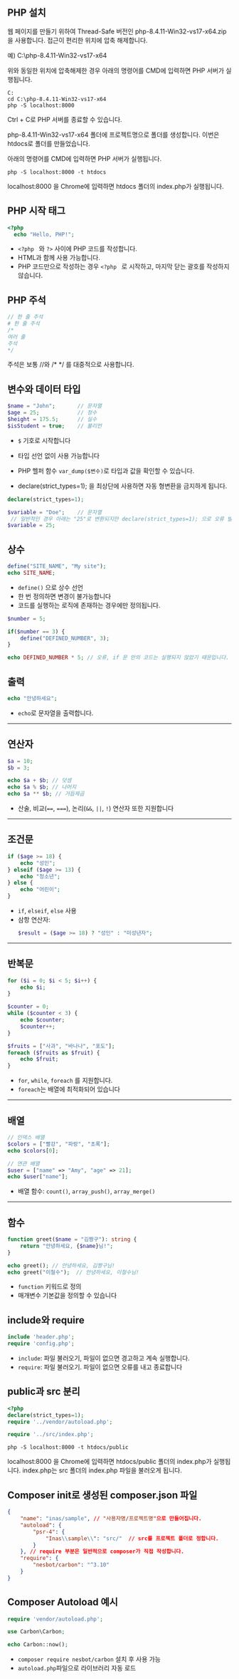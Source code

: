 ## PHP 설치
웹 페이지를 만들기 위하여 Thread-Safe 버전인 php-8.4.11-Win32-vs17-x64.zip 을 사용합니다.
접근이 편리한 위치에 압축 해제합니다.

예) C:\php-8.4.11-Win32-vs17-x64

위와 동일한 위치에 압축해제한 경우 아래의 명령어를 CMD에 입력하면 PHP 서버가 실행됩니다.
```shell
C:
cd C:\php-8.4.11-Win32-vs17-x64
php -S localhost:8000
```

Ctrl + C로 PHP 서버를 종료할 수 있습니다.

php-8.4.11-Win32-vs17-x64 폴더에 프로젝트명으로 폴더를 생성합니다.
이번은 htdocs로 폴더를 만들었습니다.

아래의 명령어를 CMD에 입력하면 PHP 서버가 실행됩니다.
```shell
php -S localhost:8000 -t htdocs
```
localhost:8000 을 Chrome에 입력하면 htdocs 폴더의 index.php가 실행됩니다.


## PHP 시작 태그
```php
<?php
  echo "Hello, PHP!";
```
- `<?php ` 와 `?>` 사이에 PHP 코드를 작성합니다.
- HTML과 함께 사용 가능합니다.
- PHP 코드만으로 작성하는 경우 `<?php ` 로 시작하고, 마지막 닫는 괄호를 작성하지 않습니다.

## PHP 주석
```php
// 한 줄 주석
# 한 줄 주석
/*
여러 줄
주석
*/
```
주석은 보통 //와 /* */ 를 대중적으로 사용합니다.

## 변수와 데이터 타입
```php
$name = "John";       // 문자열
$age = 25;            // 정수
$height = 175.5;      // 실수
$isStudent = true;    // 불리언
```

- `$` 기호로 시작합니다
- 타입 선언 없이 사용 가능합니다
- PHP 헬퍼 함수 `var_dump($변수)`로 타입과 값을 확인할 수 있습니다.

- declare(strict_types=1); 을 최상단에 사용하면 자동 형변환을 금지하게 됩니다.
```php
declare(strict_types=1);

$variable = "Doe";    // 문자열
 // 일반적인 경우 아래는 "25"로 변환되지만 declare(strict_types=1); 으로 오류 발생
$variable = 25;      
```

## 상수
```php
define("SITE_NAME", "My site");
echo SITE_NAME;
```
- `define()` 으로 상수 선언
- 한 번 정의하면 변경이 불가능합니다
- 코드를 실행하는 로직에 존재하는 경우에만 정의됩니다.

```php
$number = 5;

if($number == 3) {
    define("DEFINED_NUMBER", 3);
}

echo DEFINED_NUMBER * 5; // 오류, if 문 안의 코드는 실행되지 않았기 때문입니다.
```


## 출력
```php
echo "안녕하세요";
```
- `echo`로 문자열을 출력합니다.

---

## 연산자
```php
$a = 10;
$b = 3;

echo $a + $b; // 덧셈
echo $a % $b; // 나머지
echo $a ** $b; // 거듭제곱
```
- 산술, 비교(`==`, `===`), 논리(`&&`, `||`, `!`) 연산자 또한 지원합니다

---

## 조건문
```php
if ($age >= 18) {
    echo "성인";
} elseif ($age >= 13) {
    echo "청소년";
} else {
    echo "어린이";
}
```
- `if`, `elseif`, `else` 사용
- 삼항 연산자:  
  ```php
  $result = ($age >= 18) ? "성인" : "미성년자";
  ```

---

## 반복문
```php
for ($i = 0; $i < 5; $i++) {
    echo $i;
}

$counter = 0;
while ($counter < 3) {
    echo $counter;
    $counter++;
}

$fruits = ["사과", "바나나", "포도"];
foreach ($fruits as $fruit) {
    echo $fruit;
}
```
- `for`, `while`, `foreach` 를 지원합니다.
- `foreach`는 배열에 최적화되어 있습니다

---

## 배열
```php
// 인덱스 배열
$colors = ["빨강", "파랑", "초록"];
echo $colors[0];

// 연관 배열
$user = ["name" => "Amy", "age" => 21];
echo $user["name"];
```
- 배열 함수: `count()`, `array_push()`, `array_merge()`

---

## 함수
```php
function greet($name = "김짱구"): string {
    return "안녕하세요, {$name}님!";
}

echo greet(); // 안녕하세요, 김짱구님!
echo greet("이철수");  // 안녕하세요, 이철수님!
```
- `function` 키워드로 정의
- 매개변수 기본값을 정의할 수 있습니다


## include와 require
```php
include 'header.php';
require 'config.php';
```
- `include`: 파일 불러오기, 파일이 없으면 경고하고 계속 실행합니다.
- `require`: 파일 불러오기. 파일이 없으면 오류를 내고 종료합니다


## public과 src 분리
```php
<?php
declare(strict_types=1);
require '../vendor/autoload.php';

require '../src/index.php';
```

```shell
php -S localhost:8000 -t htdocs/public
```
localhost:8000 을 Chrome에 입력하면 htdocs/public 폴더의 index.php가 실행됩니다.
index.php는 src 폴더의 index.php 파일을 불러오게 됩니다.


## Composer init로 생성된 composer.json 파일
```json
{
    "name": "inas/sample", // "사용자명/프로젝트명"으로 만들어집니다.
    "autoload": {
        "psr-4": {
            "Inas\\sample\\": "src/"  // src를 프로젝트 폴더로 정합니다.
        }
    }, // require 부분은 일반적으로 composer가 직접 작성합니다.
    "require": {
        "nesbot/carbon": "^3.10"
    }
}
```


## Composer Autoload 예시
```php
require 'vendor/autoload.php';

use Carbon\Carbon;

echo Carbon::now();
```
- `composer require nesbot/carbon` 설치 후 사용 가능
- `autoload.php`파일으로 라이브러리 자동 로드
